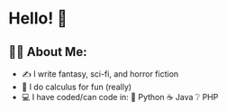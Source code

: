# Hello! :wave:

## :person_bald: About Me: 

* ✍️ I write fantasy, sci-fi, and horror fiction
* 🧮 I do calculus for fun (really)
* 💻 I have coded/can code in:
🐍 Python
☕ Java
❔ PHP
